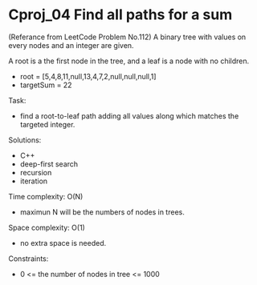 # Cproj_04 Find all paths for a sum

(Referance from LeetCode Problem No.112)
A binary tree with values on every nodes and an integer are given.

A root is a the first node in the tree, and a leaf is a node with no children.

- root = [5,4,8,11,null,13,4,7,2,null,null,null,1]
- targetSum = 22

Task:
- find a root-to-leaf path adding all values along which matches the targeted integer.

Solutions:
- C++
- deep-first search
- recursion
- iteration

Time complexity: O(N)
- maximun N will be the numbers of nodes in trees. 

Space complexity: O(1)
- no extra space is needed.

Constraints:
- 0 <= the number of nodes in tree <= 1000
